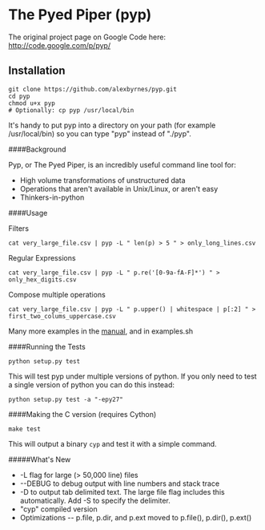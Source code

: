 The Pyed Piper (pyp)
====================

The original project page on Google Code here: http://code.google.com/p/pyp/

Installation
------------

    git clone https://github.com/alexbyrnes/pyp.git
    cd pyp
    chmod u+x pyp
    # Optionally: cp pyp /usr/local/bin

It's handy to put pyp into a directory on your path (for example /usr/local/bin) so you can type "pyp" instead of "./pyp".


####Background

Pyp, or The Pyed Piper, is an incredibly useful command line tool for:

* High volume transformations of unstructured data
* Operations that aren't available in Unix/Linux, or aren't easy
* Thinkers-in-python


####Usage

Filters

    cat very_large_file.csv | pyp -L " len(p) > 5 " > only_long_lines.csv

Regular Expressions

    cat very_large_file.csv | pyp -L " p.re('[0-9a-fA-F]*') " > only_hex_digits.csv

Compose multiple operations

    cat very_large_file.csv | pyp -L " p.upper() | whitespace | p[:2] " > first_two_colums_uppercase.csv

Many more examples in the [manual](https://code.google.com/p/pyp/wiki/pyp_manual), and in examples.sh


####Running the Tests

    python setup.py test

This will test pyp under multiple versions of python. If you only need to test
a single version of python you can do this instead:

    python setup.py test -a "-epy27"


####Making the C version (requires Cython)

    make test

This will output a binary `cyp` and test it with a simple command.


#####What's New

* -L flag for large (> 50,000 line) files
* --DEBUG to debug output with line numbers and stack trace
* -D to output tab delimited text.  The large file flag includes this automatically.  Add -S to specify the delimiter.
* "cyp" compiled version
* Optimizations -- p.file, p.dir, and p.ext moved to p.file(), p.dir(), p.ext()

